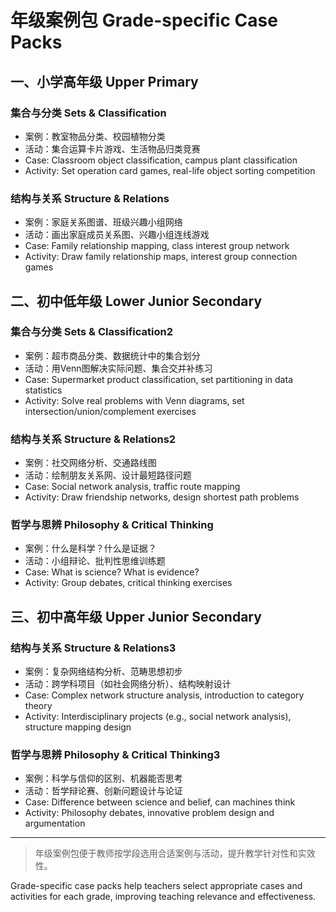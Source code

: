 # 年级案例包 Grade-specific Case Packs

## 一、小学高年级 Upper Primary

### 集合与分类 Sets & Classification

- 案例：教室物品分类、校园植物分类
- 活动：集合运算卡片游戏、生活物品归类竞赛
- Case: Classroom object classification, campus plant classification
- Activity: Set operation card games, real-life object sorting competition

### 结构与关系 Structure & Relations

- 案例：家庭关系图谱、班级兴趣小组网络
- 活动：画出家庭成员关系图、兴趣小组连线游戏
- Case: Family relationship mapping, class interest group network
- Activity: Draw family relationship maps, interest group connection games

## 二、初中低年级 Lower Junior Secondary

### 集合与分类 Sets & Classification2

- 案例：超市商品分类、数据统计中的集合划分
- 活动：用Venn图解决实际问题、集合交并补练习
- Case: Supermarket product classification, set partitioning in data statistics
- Activity: Solve real problems with Venn diagrams, set intersection/union/complement exercises

### 结构与关系 Structure & Relations2

- 案例：社交网络分析、交通路线图
- 活动：绘制朋友关系网、设计最短路径问题
- Case: Social network analysis, traffic route mapping
- Activity: Draw friendship networks, design shortest path problems

### 哲学与思辨 Philosophy & Critical Thinking

- 案例：什么是科学？什么是证据？
- 活动：小组辩论、批判性思维训练题
- Case: What is science? What is evidence?
- Activity: Group debates, critical thinking exercises

## 三、初中高年级 Upper Junior Secondary

### 结构与关系 Structure & Relations3

- 案例：复杂网络结构分析、范畴思想初步
- 活动：跨学科项目（如社会网络分析）、结构映射设计
- Case: Complex network structure analysis, introduction to category theory
- Activity: Interdisciplinary projects (e.g., social network analysis), structure mapping design

### 哲学与思辨 Philosophy & Critical Thinking3

- 案例：科学与信仰的区别、机器能否思考
- 活动：哲学辩论赛、创新问题设计与论证
- Case: Difference between science and belief, can machines think
- Activity: Philosophy debates, innovative problem design and argumentation

---

> 年级案例包便于教师按学段选用合适案例与活动，提升教学针对性和实效性。

Grade-specific case packs help teachers select appropriate cases and activities for each grade, improving teaching relevance and effectiveness.
